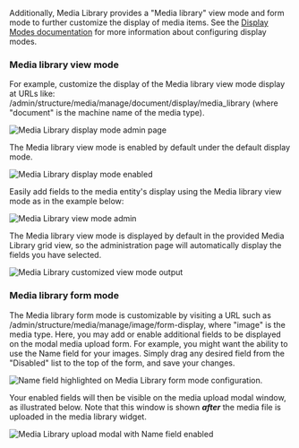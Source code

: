 Additionally, Media Library provides a "Media library" view mode and form mode to further customize the display of media items. See the [Display Modes documentation](https://www.drupal.org/docs/8/api/entity-api/display-modes-view-modes-and-form-modes) for more information about configuring display modes.

### Media library view mode

For example, customize the display of the Media library view mode display at URLs like: /admin/structure/media/manage/document/display/media\_library (where "document" is the machine name of the media type).

![Media Library display mode admin page](https://www.drupal.org/files/media-library-display-mode.jpg)

The Media library view mode is enabled by default under the default display mode.

![Media Library display mode enabled](https://www.drupal.org/files/media-library-enabled-display.jpg)

Easily add fields to the media entity's display using the Media library view mode as in the example below:

![Media Library view mode admin](https://www.drupal.org/files/media-library-view-mode-admin.jpg)

The Media library view mode is displayed by default in the provided Media Library grid view, so the administration page will automatically display the fields you have selected.

![Media Library customized view mode output](https://www.drupal.org/files/media-library-customized-grid_0.jpg)

### Media library form mode

The Media library form mode is customizable by visiting a URL such as /admin/structure/media/manage/image/form-display, where "image" is the media type. Here, you may add or enable additional fields to be displayed on the modal media upload form. For example, you might want the ability to use the Name field for your images. Simply drag any desired field from the "Disabled" list to the top of the form, and save your changes.

![Name field highlighted on Media Library form mode configuration.](https://www.drupal.org/files/media-library-form-mode.jpg)

Your enabled fields will then be visible on the media upload modal window, as illustrated below. Note that this window is shown **_after_** the media file is uploaded in the media library widget.

![Media Library upload modal with Name field enabled](https://www.drupal.org/files/media-library-form-display.jpg)